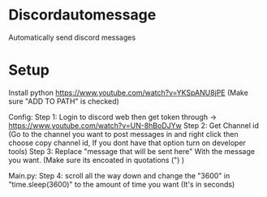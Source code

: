 # Discordautomessage
Automatically send discord messages
# Setup
Install python https://www.youtube.com/watch?v=YKSpANU8jPE (Make sure "ADD TO PATH" is checked)

Config:
Step 1:
Login to discord web then get token through -> https://www.youtube.com/watch?v=UN-8hBoDJYw
Step 2:
Get Channel id (Go to the channel you want to post messages in and right click then choose copy channel id, If you dont have that option turn on developer tools)
Step 3:
Replace "message that will be sent here" With the message you want. (Make sure its encoated in quotations (") )

Main.py:
Step 4:
scroll all the way down and change the "3600" in "time.sleep(3600)" to the amount of time you want (It's in seconds)
